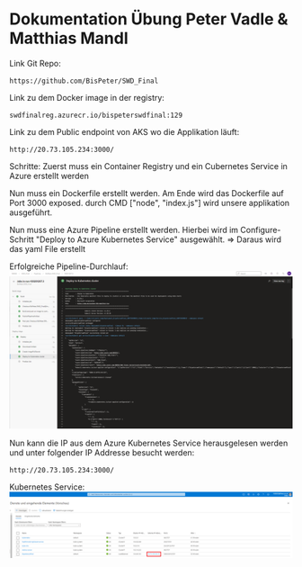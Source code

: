 # Dokumentation Übung Peter Vadle & Matthias Mandl

Link Git Repo:
```
https://github.com/BisPeter/SWD_Final
```

Link zu dem Docker image in der registry:
```
swdfinalreg.azurecr.io/bispeterswdfinal:129
```

Link zu dem Public endpoint von AKS wo die Applikation läuft:
```
http://20.73.105.234:3000/
```

Schritte:
Zuerst muss ein Container Registry und ein Cubernetes Service in Azure erstellt werden

Nun muss ein Dockerfile erstellt werden. 
Am Ende wird das Dockerfile auf Port 3000 exposed.
durch CMD ["node", "index.js"] wird unsere applikation ausgeführt.

Nun muss eine Azure Pipeline erstellt werden.
Hierbei wird im Configure-Schritt "Deploy to Azure Kubernetes Service" ausgewählt. => Daraus wird das yaml File erstellt

Erfolgreiche Pipeline-Durchlauf:
![cluster](Screenshot.PNG)


Nun kann die IP aus dem Azure Kubernetes Service herausgelesen werden und unter folgender IP Addresse besucht werden:
```
http://20.73.105.234:3000/
```

Kubernetes Service:
![cluster](Screenshot_2.PNG)